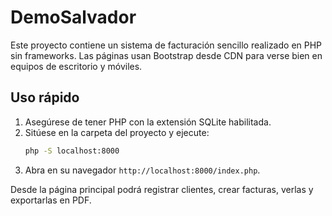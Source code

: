 # DemoSalvador

Este proyecto contiene un sistema de facturación sencillo realizado en PHP sin frameworks. Las páginas usan Bootstrap desde CDN para verse bien en equipos de escritorio y móviles.

## Uso rápido

1. Asegúrese de tener PHP con la extensión SQLite habilitada.
2. Sitúese en la carpeta del proyecto y ejecute:
   ```bash
   php -S localhost:8000
   ```
3. Abra en su navegador `http://localhost:8000/index.php`.

Desde la página principal podrá registrar clientes, crear facturas, verlas y exportarlas en PDF.
